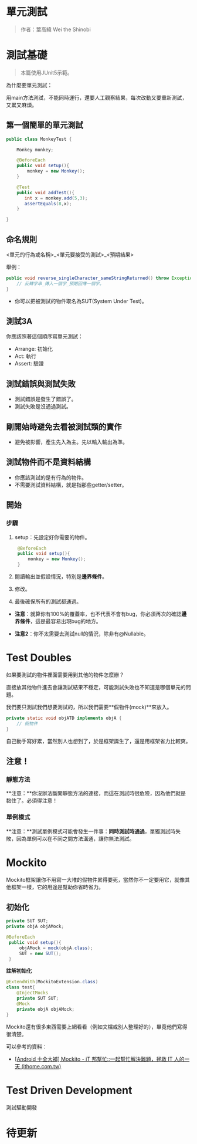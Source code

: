# 單元測試

> 作者：葉高緯 Wei the Shinobi

# 測試基礎

> 本篇使用JUnit5示範。

為什麼要單元測試：

用main方法測試，不能同時運行，還要人工觀察結果，每次改動又要重新測試，又累又麻煩。

## 第一個簡單的單元測試

```java
public class MonkeyTest {

    Monkey monkey;

    @BeforeEach
    public void setup(){
        monkey = new Monkey();
    }

    @Test
    public void addTest(){
       int x = monkey.add(5,3);
       assertEquals(8,x);
    }

}
```

## 命名規則

<單元的行為或名稱>\_<單元要接受的測試>\_<預期結果>

舉例：

```java
public void reverse_singleCharacter_sameStringReturned() throw Exception {
    // 反轉字串_傳入一個字_預期回傳一個字。
}
```

- 你可以把被測試的物件取名為SUT(System Under Test)。

## 測試3A

你應該照著這個順序寫單元測試：

- Arrange: 初始化
- Act: 執行
- Assert: 驗證

## 測試錯誤與測試失敗

- 測試錯誤是發生了錯誤了。
- 測試失敗是沒通過測試。

## 剛開始時避免去看被測試類的實作

- 避免被影響，產生先入為主。先以輸入輸出為準。

## 測試物件而不是資料結構

- 你應該測試的是有行為的物件。
- 不需要測試資料結構，就是指那些getter/setter。

## 開始

### 步驟

1. setup：先設定好你需要的物件。

   ```java
    @BeforeEach
    public void setup(){
        monkey = new Monkey();
    }
   ```
   
2. 閱讀輸出並假設情況，特別是**邊界條件**。

3. 修改。

4. 最後確保所有的測試都通過。

- **注意**：就算你有100%的覆蓋率，也不代表不會有bug，你必須再次的確認**邊界條件**，這是最容易出現bug的地方。

- **注意2**：你不太需要去測試null的情況，除非有@Nullable。

# Test Doubles

如果要測試的物件裡面需要用到其他的物件怎麼辦？

直接放其他物件進去會讓測試結果不穩定，可能測試失敗也不知道是哪個單元的問題。

我們要只測試我們想要測試的，所以我們需要**假物件(mock)**來放入。

```java
private static void objATD implements objA {
    // 假物件
}
```

自己動手寫好累，當然別人也想到了，於是框架誕生了，還是用框架省力比較爽。

## 注意！

### 靜態方法

**注意：**你沒辦法斷開靜態方法的連接，而這在測試時很危險，因為他們就是黏住了。必須得注意！

### 單例模式

**注意：**測試單例模式可能會發生一件事：**同時測試時通過**，單獨測試時失敗，因為單例可以在不同之間方法溝通，讓你無法測試。

# Mockito

Mockito框架讓你不用寫一大堆的假物件累得要死，當然你不一定要用它，就像其他框架一樣，它的用途是幫助你省時省力。

## 初始化

```java
private SUT SUT;
private objA objAMock;

@BeforeEach
 public void setup(){
     objAMock = mock(objA.class);
     SUT = new SUT();
 }
```

**註解初始化**

```java
@ExtendWith(MockitoExtension.class)
class test{
    @InjectMocks
	private SUT SUT;
	@Mock
	private objA objAMock;
}
```

Mockito還有很多東西需要上網看看（例如文檔或別人整理好的），畢竟他們寫得很清楚。

可以參考的資料：

- [[Android 十全大補\] Mockito - iT 邦幫忙::一起幫忙解決難題，拯救 IT 人的一天 (ithome.com.tw)](https://ithelp.ithome.com.tw/articles/10227117)

# Test Driven Development

測試驅動開發







# 待更新

